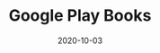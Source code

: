 ---
layout: site
title: "Google Play Books"
date: 2020-10-03
categories: [google]
version: 0.0.0
major: 0
minor: 0
patch: 0
slug: google-books
link: https://play.google.com/books
submitter: twerske
permalink: /sites/:slug
---